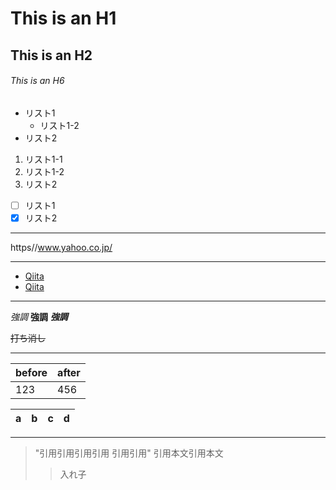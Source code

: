 # This is an H1
## This is an H2
###### This is an H6

* リスト1
  * リスト1-2
* リスト2

1. リスト1-1
  2. リスト1-2
2. リスト2

- [ ] リスト1
- [x] リスト2

---

https//www.yahoo.co.jp/

---

- [Qiita](http://qiita.com)
- [Qiita](http://qiita.com "Qiita")

---

*強調*
**強調**
***強調***

~~打ち消し~~

---

before | after
----- | -----
123 | 456

| a | b  |  c |  d  |
| - | :- | -: | :-: |

---

> "引用引用引用引用
引用引用"
>引用本文引用本文
>>入れ子